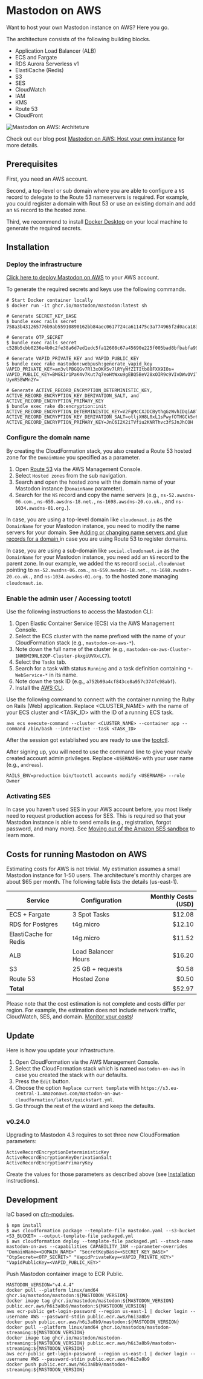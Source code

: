# Mastodon on AWS

Want to host your own Mastodon instance on AWS? Here you go.

The architecture consists of the following building blocks.

* Application Load Balancer (ALB)
* ECS and Fargate
* RDS Aurora Serverless v1
* ElastiCache (Redis)
* S3
* SES
* CloudWatch
* IAM
* KMS
* Route 53
* CloudFront

![Mastodon on AWS: Architeture](architecture.png)

Check out our blog post [Mastodon on AWS: Host your own instance](https://cloudonaut.io/mastodon-on-aws/) for more details.

## Prerequisites

First, you need an AWS account.

Second, a top-level or sub domain where you are able to configure a `NS` record to delegate to the Route 53 nameservers is required. For example, you could register a domain with Rout 53 or use an existing domain and add an `NS` record to the hosted zone.

Third, we recommend to install [Docker Desktop](https://www.docker.com/get-started/) on your local machine to generate the required secrets.

## Installation

### Deploy the infrastructure

[Click here to deploy Mastodon on AWS](https://console.aws.amazon.com/cloudformation/home?#/stacks/create/review?templateURL=https://s3.eu-central-1.amazonaws.com/mastodon-on-aws-cloudformation/latest/quickstart.yml&stackName=mastodon-on-aws) to your AWS account.

To generate the required secrets and keys use the following commands.

```
# Start Docker container locally
$ docker run -it ghcr.io/mastodon/mastodon:latest sh

# Generate SECRET_KEY_BASE
$ bundle exec rails secret
758a3b431265776b9ab55910890162bb84aec0617724ca611475c3a774965f2d0aca183091d3c1a84ff3640cf7cc438c559034a2735253ee895b7a2308ac450c

# Generate OTP_SECRET
$ bundle exec rails secret
c528b5cbb0236e4b0c2fe38a6d7ed1edc5fa12608c67a45690e225f005bad8bfbabfa99f7b83cb9c0981ba8fcc5fd76c68918d9bc854bd158c2c23fd6df89abc

# Generate VAPID_PRIVATE_KEY and VAPID_PUBLIC_KEY
$ bundle exec rake mastodon:webpush:generate_vapid_key
VAPID_PRIVATE_KEY=am3vlPBGQGv7Rl3xOKXSv7lRYyWfZITItb88FXX9IOs=
VAPID_PUBLIC_KEY=BMGkIr1PaK4v7Kut7q7eoHtWxu9gEBQ5BeV28xOIR9c9VIvDWvOViTn1SV5G2LIEFGWo0f1dQka-UynR58WMn2Y=

# Generate ACTIVE_RECORD_ENCRYPTION_DETERMINISTIC_KEY, ACTIVE_RECORD_ENCRYPTION_KEY_DERIVATION_SALT, and ACTIVE_RECORD_ENCRYPTION_PRIMARY_KEY
$ bundle exec rake db:encryption:init
ACTIVE_RECORD_ENCRYPTION_DETERMINISTIC_KEY=V2FgMcCXJDCBythgGzWvhIDqiA8TUr2k
ACTIVE_RECORD_ENCRYPTION_KEY_DERIVATION_SALT=otljXH8L0xL1sPwyfOTHGCk5r6uohkCM
ACTIVE_RECORD_ENCRYPTION_PRIMARY_KEY=JnC6I2X2iTVfiu2KNRThvc3fSJnJhCOH
```

### Configure the domain name

By creating the CloudFormation stack, you also created a Route 53 hosted zone for the `DomainName` you specified as a parameter.

1. Open [Route 53](https://console.aws.amazon.com/route53/v2/home#Dashboard) via the AWS Management Console.
1. Select `Hosted zones` from the sub navigation.
1. Search and open the hosted zone with the domain name of your Mastodon instance (`DomainName` parameter).
1. Search for the `NS` record and copy the name servers (e.g., `ns-52.awsdns-06.com.`, `ns-659.awsdns-18.net.`, `ns-1698.awsdns-20.co.uk.`, and `ns-1034.awsdns-01.org.`).

In case, you are using a top-level domain like `cloudonaut.io` as the `DomainName` for your Mastodon instance, you need to modify the name servers for your domain. See [Adding or changing name servers and glue records for a domain
](https://docs.aws.amazon.com/Route53/latest/DeveloperGuide/domain-name-servers-glue-records.html) in case you are using Route 53 to register domains.

In case, you are using a sub-domain like `social.cloudonaut.io` as the `DomainName` for your Mastodon instance, you need add an `NS` record to the parent zone. In our example, we added the `NS` record `social.cloudonaut` pointing to `ns-52.awsdns-06.com.`, `ns-659.awsdns-18.net.`, `ns-1698.awsdns-20.co.uk.`, and `ns-1034.awsdns-01.org.` to the hosted zone managing `cloudonaut.io`.

### Enable the admin user / Accessing tootctl

Use the following instructions to access the Mastodon CLI:

1. Open Elastic Container Service (ECS) via the AWS Management Console.
1. Select the ECS cluster with the name prefixed with the name of your CloudFormation stack (e.g., `mastodon-on-aws-*`).
1. Note down the full name of the cluster (e.g., `mastodon-on-aws-Cluster-1NHBMI9NL62QP-Cluster-pkxgiUVXxLC7`).
1. Select the `Tasks` tab.
1. Search for a task with status `Running` and a task definition containing `*-WebService-*` in its name.
1. Note down the task ID (e.g., `a752b99a4cf843ce8a957c374fc98abf`).
1. Install the [AWS CLI](https://docs.aws.amazon.com/cli/latest/userguide/getting-started-install.html).

Use the following command to connect with the container running the Ruby on Rails (Web) application. Replace <CLUSTER_NAME> with the name of your ECS cluster and <TASK_ID> with the ID of a running ECS task.

```
aws ecs execute-command --cluster <CLUSTER_NAME> --container app --command /bin/bash --interactive --task <TASK_ID>
```

After the session got established you are ready to use the [tootctl](https://docs.joinmastodon.org/admin/tootctl/).

After signing up, you will need to use the command line to give your newly created account admin privileges. Replace `<USERNAME>` with your user name (e.g., `andreas`).

```
RAILS_ENV=production bin/tootctl accounts modify <USERNAME> --role Owner
```

### Activating SES

In case you haven't used SES in your AWS account before, you most likely need to request production access for SES. This is required so that your Mastodon instance is able to send emails (e.g., registration, forgot password, and many more). See [Moving out of the Amazon SES sandbox](https://docs.aws.amazon.com/ses/latest/dg/request-production-access.html) to learn more.

## Costs for running Mastodon on AWS

Estimating costs for AWS is not trivial. My estimation assumes a small Mastodon instance for 1-50 users. The architecture's monthly charges are about $65 per month. The following table lists the details (us-east-1).

| Service | Configuration | Monthly Costs (USD) |
| ---------- | ------------- | ----------------------------: |
| ECS + Fargate | 3 Spot Tasks | $12.08 |
| RDS for Postgres | t4g.micro | $12.10 |
| ElastiCache for Redis | t4g.micro | $11.52 |
| ALB | Load Balancer Hours | $16.20 |
| S3 | 25 GB + requests | $0.58 |
| Route 53 | Hosted Zone | $0.50 |
| **Total** | | $52.97 |

Please note that the cost estimation is not complete and costs differ per region. For example, the estimation does not include network traffic, CloudWatch, SES, and domain. [Monitor your costs](https://docs.aws.amazon.com/cost-management/latest/userguide/budgets-create.html)!

## Update

Here is how you update your infrastructure.

1. Open CloudFormation via the AWS Management Console.
1. Select the CloudFormation stack which is named `mastodon-on-aws` in case you created the stack with our defaults.
1. Press the `Edit` button.
1. Choose the option `Replace current template` with `https://s3.eu-central-1.amazonaws.com/mastodon-on-aws-cloudformation/latest/quickstart.yml`.
1. Go through the rest of the wizard and keep the defaults.

### v0.24.0

Upgrading to Mastodon 4.3 requires to set three new CloudFormation parameters:

```
ActiveRecordEncryptionDeterministicKey
ActiveRecordEncryptionKeyDerivationSalt
ActiveRecordEncryptionPrimaryKey
```

Create the values for those parameters as described above (see [Installation](#Installation) instructions).


## Development

IaC based on [cfn-modules](https://github.com/cfn-modules/docs).

```
$ npm install
$ aws cloudformation package --template-file mastodon.yaml --s3-bucket <S3_BUCKET> --output-template-file packaged.yml
$ aws cloudformation deploy --template-file packaged.yml --stack-name mastodon-on-aws --capabilities CAPABILITY_IAM --parameter-overrides "DomainName=<DOMAIN_NAME>" "SecretKeyBase=<SECRET_KEY_BASE>" "OtpSecret=<OTP_SECRET>" "VapidPrivateKey=<VAPID_PRIVATE_KEY>" "VapidPublicKey=<VAPID_PUBLIC_KEY>"
```

Push Mastodon container image to ECR Public.

```
MASTODON_VERSION="v4.4.4"
docker pull --platform linux/amd64 ghcr.io/mastodon/mastodon:${MASTODON_VERSION}
docker image tag ghcr.io/mastodon/mastodon:${MASTODON_VERSION} public.ecr.aws/h6i3a8b9/mastodon:${MASTODON_VERSION}
aws ecr-public get-login-password --region us-east-1 | docker login --username AWS --password-stdin public.ecr.aws/h6i3a8b9
docker push public.ecr.aws/h6i3a8b9/mastodon:${MASTODON_VERSION}
docker pull --platform linux/amd64 ghcr.io/mastodon/mastodon-streaming:${MASTODON_VERSION}
docker image tag ghcr.io/mastodon/mastodon-streaming:${MASTODON_VERSION} public.ecr.aws/h6i3a8b9/mastodon-streaming:${MASTODON_VERSION}
aws ecr-public get-login-password --region us-east-1 | docker login --username AWS --password-stdin public.ecr.aws/h6i3a8b9
docker push public.ecr.aws/h6i3a8b9/mastodon-streaming:${MASTODON_VERSION}
```
